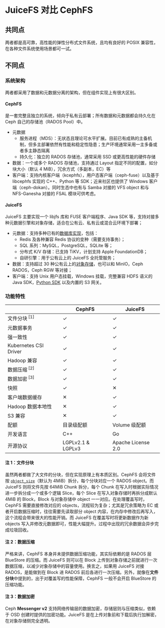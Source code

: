 # JuiceFS 对比 CephFS

## 共同点

两者都是高可靠，高性能的弹性分布式文件系统，且均有良好的 POSIX 兼容性，在各种文件系统使用场景都可一试。

## 不同点

### 系统架构

两者都采用了数据和元数据分离的架构，但在组件实现上有很大区别。

#### CephFS

是一套完整且独立的系统，倾向于私有云部署；所有数据和元数据都会持久化在 Ceph 自己的存储池（RADOS Pool）中。

- 元数据
  - 服务进程（MDS）：无状态且理论可水平扩展。目前已有成熟的主备机制，但多主部署依然有性能和稳定性隐患；生产环境通常采用一主多备或者多主静态隔离
  - 持久化：独立的 RADOS 存储池，通常采用 SSD 或更高性能的硬件存储
- 数据：一个或多个 RADOS 存储池，支持通过 Layout 指定不同的配置，如分块大小（默认 4 MiB），冗余方式（多副本，EC）等
- 客户端：支持内核客户端（kcephfs），用户态客户端（ceph-fuse）以及基于 libcephfs 实现的 C++、Python 等 SDK；近来社区也提供了 Windows 客户端（ceph-dokan）。同时生态中也有与 Samba 对接的 VFS object 和与 NFS-Ganesha 对接的 FSAL 模块可供考虑。

#### JuiceFS

JuiceFS 主要实现一个 libjfs 库和 FUSE 客户端程序、Java SDK 等，支持对接多种元数据引擎和对象存储，适合在公有云、私有云或混合云环境下部署；

- 元数据：支持多种已有的[数据库实现](../../reference/how_to_setup_metadata_engine.md)，包括：
  - Redis 及各种兼容 Redis 协议的变种（需要支持事务）；
  - SQL 系列：MySQL，PostgreSQL，SQLite 等；
  - 分布式 K/V 存储：已支持 TiKV，计划支持 Apple FoundationDB；
  - 自研引擎：用于公有云上的 JuiceFS 全托管服务；
- 数据：支持超过 30 种公有云上的[对象存储](../../reference/how_to_setup_object_storage.md)，也可以和 MinIO，Ceph RADOS，Ceph RGW 等对接；
- 客户端：支持 Unix 用户态挂载，Windows 挂载，完整兼容 HDFS 语义的 Java SDK，[Python SDK](https://github.com/megvii-research/juicefs-python) 以及内置的 S3 网关。

### 功能特性

|                         | CephFS            | JuiceFS       |
| ----------------------- | ----------        | ------------- |
| 文件分块<sup> [1]</sup> | ✓                 | ✓             |
| 元数据事务              | ✓                 | ✓             |
| 强一致性                | ✓                 | ✓             |
| Kubernetes CSI Driver   | ✓                 | ✓             |
| Hadoop 兼容             | ✓                 | ✓             |
| 数据压缩<sup> [2]</sup> | ✓                 | ✓             |
| 数据加密<sup> [3]</sup> | ✓                 | ✓             |
| 快照                    | ✓                 | ✕             |
| 客户端数据缓存          | ✕                 | ✓             |
| Hadoop 数据本地性       | ✕                 | ✓             |
| S3 兼容                 | ✕                 | ✓             |
| 配额                    | 目录级配额        | Volume 级配额 |
| 开发语言                | C++               | Go            |
| 开源协议                | LGPLv2.1 & LGPLv3 | Apache License 2.0        |

#### 注 1：文件分块

虽然两者都做了大文件的分块，但在实现原理上有本质区别。CephFS 会将文件按 [`object_size`](https://docs.ceph.com/en/latest/cephfs/file-layouts/#reading-layouts-with-getfattr)（默认为 4MiB）拆分，每个分块对应一个 RADOS object。而 JuiceFS 则将文件先按 64MiB Chunk 拆分，每个 Chunk 在写入时根据实际情况进一步拆分成一个或多个逻辑 Slice，每个 Slice 在写入对象存储时再拆分成默认 4MiB 的 Block，Block 与对象存储中 object 一一对应。在处理覆盖写时，CephFS 需要直接修改对应的 objects，流程较为复杂；尤其是冗余策略为 EC 或者开启数据压缩时，往往需要先读取部分 object 内容，在内存中修改后再写入，这个流程会带来很大的性能开销。而 JuiceFS 在覆盖写时将更新数据作为新 objects 写入并修改元数据即可，性能大幅提升。过程中出现的冗余数据会异步完成垃圾回收。

#### 注 2：数据压缩

严格来讲，CephFS 本身并未提供数据压缩功能，其实际依赖的是 RADOS 层 BlueStore 的压缩。而 JuiceFS 则可以在 Block 上传到对象存储之前就进行一次数据压缩，以减少对象存储中的容量使用。换言之，如果用 JuiceFS 对接 RADOS，是能做到在 Block 进 RADOS 前后各进行一次压缩。另外，就像在**文件分块**中提到的，出于对覆盖写的性能保障，CephFS 一般不会开启 BlueStore 的压缩功能。

#### 注 3：数据加密

Ceph **Messenger v2** 支持网络传输层的数据加密，存储层则与压缩类似，依赖于 OSD 创建时提供的加密功能。JuiceFS 是在上传对象前和下载后执行加解密，在对象存储侧完全透明。
